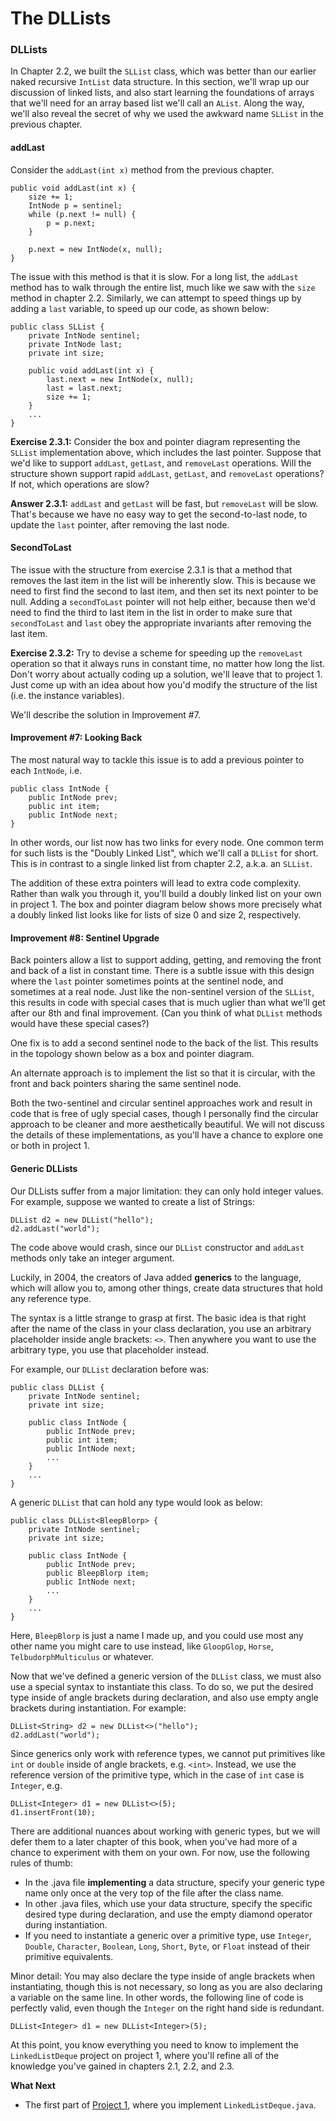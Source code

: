 # The DLLists

### DLLists <a href="#dllists" id="dllists"></a>

In Chapter 2.2, we built the `SLList` class, which was better than our earlier naked recursive `IntList` data structure. In this section, we'll wrap up our discussion of linked lists, and also start learning the foundations of arrays that we'll need for an array based list we'll call an `AList`. Along the way, we'll also reveal the secret of why we used the awkward name `SLList` in the previous chapter.

#### addLast <a href="#addlast" id="addlast"></a>

Consider the `addLast(int x)` method from the previous chapter.

```
public void addLast(int x) {
    size += 1;
    IntNode p = sentinel;
    while (p.next != null) {
        p = p.next;
    }

    p.next = new IntNode(x, null);
}
```

The issue with this method is that it is slow. For a long list, the `addLast` method has to walk through the entire list, much like we saw with the `size` method in chapter 2.2. Similarly, we can attempt to speed things up by adding a `last` variable, to speed up our code, as shown below:

```
public class SLList {
    private IntNode sentinel;
    private IntNode last;
    private int size;    

    public void addLast(int x) {
        last.next = new IntNode(x, null);
        last = last.next;
        size += 1;
    }
    ...
}
```

**Exercise 2.3.1:** Consider the box and pointer diagram representing the `SLList` implementation above, which includes the last pointer. Suppose that we'd like to support `addLast`, `getLast`, and `removeLast` operations. Will the structure shown support rapid `addLast`, `getLast`, and `removeLast` operations? If not, which operations are slow?

**Answer 2.3.1:** `addLast` and `getLast` will be fast, but `removeLast` will be slow. That's because we have no easy way to get the second-to-last node, to update the `last` pointer, after removing the last node.

#### SecondToLast <a href="#secondtolast" id="secondtolast"></a>

The issue with the structure from exercise 2.3.1 is that a method that removes the last item in the list will be inherently slow. This is because we need to first find the second to last item, and then set its next pointer to be null. Adding a `secondToLast` pointer will not help either, because then we'd need to find the third to last item in the list in order to make sure that `secondToLast` and `last` obey the appropriate invariants after removing the last item.

**Exercise 2.3.2:** Try to devise a scheme for speeding up the `removeLast` operation so that it always runs in constant time, no matter how long the list. Don't worry about actually coding up a solution, we'll leave that to project 1. Just come up with an idea about how you'd modify the structure of the list (i.e. the instance variables).

We'll describe the solution in Improvement #7.

#### Improvement #7: Looking Back <a href="#improvement-7-looking-back" id="improvement-7-looking-back"></a>

The most natural way to tackle this issue is to add a previous pointer to each `IntNode`, i.e.

```
public class IntNode {
    public IntNode prev;
    public int item;
    public IntNode next;
}
```

In other words, our list now has two links for every node. One common term for such lists is the "Doubly Linked List", which we'll call a `DLList` for short. This is in contrast to a single linked list from chapter 2.2, a.k.a. an `SLList`.

The addition of these extra pointers will lead to extra code complexity. Rather than walk you through it, you'll build a doubly linked list on your own in project 1. The box and pointer diagram below shows more precisely what a doubly linked list looks like for lists of size 0 and size 2, respectively.

#### Improvement #8: Sentinel Upgrade <a href="#improvement-8-sentinel-upgrade" id="improvement-8-sentinel-upgrade"></a>

Back pointers allow a list to support adding, getting, and removing the front and back of a list in constant time. There is a subtle issue with this design where the `last` pointer sometimes points at the sentinel node, and sometimes at a real node. Just like the non-sentinel version of the `SLList`, this results in code with special cases that is much uglier than what we'll get after our 8th and final improvement. (Can you think of what `DLList` methods would have these special cases?)

One fix is to add a second sentinel node to the back of the list. This results in the topology shown below as a box and pointer diagram.

An alternate approach is to implement the list so that it is circular, with the front and back pointers sharing the same sentinel node.

Both the two-sentinel and circular sentinel approaches work and result in code that is free of ugly special cases, though I personally find the circular approach to be cleaner and more aesthetically beautiful. We will not discuss the details of these implementations, as you'll have a chance to explore one or both in project 1.

#### Generic DLLists <a href="#generic-dllists" id="generic-dllists"></a>

Our DLLists suffer from a major limitation: they can only hold integer values. For example, suppose we wanted to create a list of Strings:

```
DLList d2 = new DLList("hello");
d2.addLast("world");
```

The code above would crash, since our `DLList` constructor and `addLast` methods only take an integer argument.

Luckily, in 2004, the creators of Java added **generics** to the language, which will allow you to, among other things, create data structures that hold any reference type.

The syntax is a little strange to grasp at first. The basic idea is that right after the name of the class in your class declaration, you use an arbitrary placeholder inside angle brackets: `<>`. Then anywhere you want to use the arbitrary type, you use that placeholder instead.

For example, our `DLList` declaration before was:

```
public class DLList {
    private IntNode sentinel;
    private int size;

    public class IntNode {
        public IntNode prev;
        public int item;
        public IntNode next;
        ...
    }
    ...
}
```

A generic `DLList` that can hold any type would look as below:

```
public class DLList<BleepBlorp> {
    private IntNode sentinel;
    private int size;

    public class IntNode {
        public IntNode prev;
        public BleepBlorp item;
        public IntNode next;
        ...
    }
    ...
}
```

Here, `BleepBlorp` is just a name I made up, and you could use most any other name you might care to use instead, like `GloopGlop`, `Horse`, `TelbudorphMulticulus` or whatever.

Now that we've defined a generic version of the `DLList` class, we must also use a special syntax to instantiate this class. To do so, we put the desired type inside of angle brackets during declaration, and also use empty angle brackets during instantiation. For example:

```
DLList<String> d2 = new DLList<>("hello");
d2.addLast("world");
```

Since generics only work with reference types, we cannot put primitives like `int` or `double` inside of angle brackets, e.g. `<int>`. Instead, we use the reference version of the primitive type, which in the case of `int` case is `Integer`, e.g.

```
DLList<Integer> d1 = new DLList<>(5);
d1.insertFront(10);
```

There are additional nuances about working with generic types, but we will defer them to a later chapter of this book, when you've had more of a chance to experiment with them on your own. For now, use the following rules of thumb:

* In the .java file **implementing** a data structure, specify your generic type name only once at the very top of the file after the class name.
* In other .java files, which use your data structure, specify the specific desired type during declaration, and use the empty diamond operator during instantiation.
* If you need to instantiate a generic over a primitive type, use `Integer`, `Double`, `Character`, `Boolean`, `Long`, `Short`, `Byte`, or `Float` instead of their primitive equivalents.

Minor detail: You may also declare the type inside of angle brackets when instantiating, though this is not necessary, so long as you are also declaring a variable on the same line. In other words, the following line of code is perfectly valid, even though the `Integer` on the right hand side is redundant.

```
DLList<Integer> d1 = new DLList<Integer>(5);
```

At this point, you know everything you need to know to implement the `LinkedListDeque` project on project 1, where you'll refine all of the knowledge you've gained in chapters 2.1, 2.2, and 2.3.

**What Next**

* The first part of [Project 1](https://sp19.datastructur.es/materials/proj/proj1a/proj1a), where you implement `LinkedListDeque.java`.
